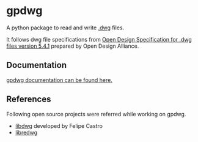 gpdwg
=====

A python package to read and write [.dwg](https://en.wikipedia.org/wiki/.dwg) files.

It follows dwg file specifications from [Open Design Specification for .dwg files version 5.4.1](https://www.opendesign.com/files/guestdownloads/OpenDesign_Specification_for_.dwg_files.pdf) prepared by Open Design Alliance.



Documentation
-------------

[gpdwg documentation can be found here.](https://guruprasad_rane.gitlab.io/gpdwg/)


References
----------
Following open source projects were referred while working on gpdwg.
* [libdwg](http://libdwg.sourceforge.net/en/index.html) developed by Felipe Castro
* [libredwg](http://www.gnu.org/software/libredwg/) 